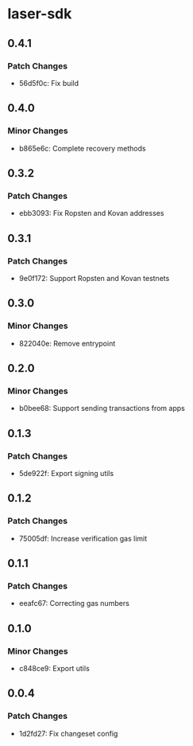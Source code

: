 # laser-sdk

## 0.4.1

### Patch Changes

-   56d5f0c: Fix build

## 0.4.0

### Minor Changes

-   b865e6c: Complete recovery methods

## 0.3.2

### Patch Changes

-   ebb3093: Fix Ropsten and Kovan addresses

## 0.3.1

### Patch Changes

-   9e0f172: Support Ropsten and Kovan testnets

## 0.3.0

### Minor Changes

-   822040e: Remove entrypoint

## 0.2.0

### Minor Changes

-   b0bee68: Support sending transactions from apps

## 0.1.3

### Patch Changes

-   5de922f: Export signing utils

## 0.1.2

### Patch Changes

-   75005df: Increase verification gas limit

## 0.1.1

### Patch Changes

-   eeafc67: Correcting gas numbers

## 0.1.0

### Minor Changes

-   c848ce9: Export utils

## 0.0.4

### Patch Changes

-   1d2fd27: Fix changeset config
